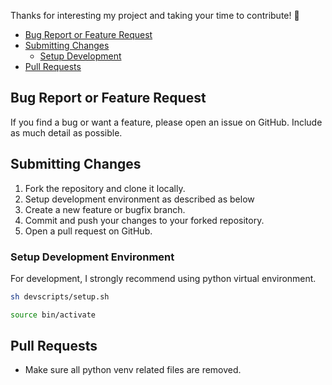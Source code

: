 Thanks for interesting my project and taking your time to contribute! 🥰

- [Bug Report or Feature Request](#bug-report-or-feature-request)
- [Submitting Changes](#submitting-changes)
    - [Setup Development](#setup-development-environment)
- [Pull Requests](#pull-requests)


## Bug Report or Feature Request

If you find a bug or want a feature, please open an issue on GitHub. Include as much detail as possible.

## Submitting Changes

1. Fork the repository and clone it locally.
2. Setup development environment as described as below
3. Create a new feature or bugfix branch.
4. Commit and push your changes to your forked repository.
5. Open a pull request on GitHub.

### Setup Development Environment

For development, I strongly recommend using python virtual environment.

```sh
sh devscripts/setup.sh

source bin/activate
```

## Pull Requests

- Make sure all python venv related files are removed.
